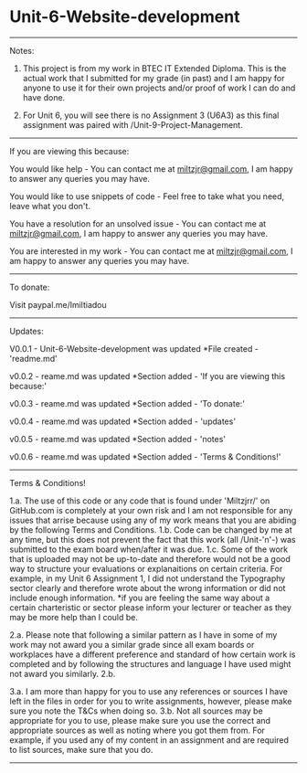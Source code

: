 # Unit-6-Website-development

------------------------------------------------------------------------------------------------------------
Notes:
1. This project is from my work in BTEC IT Extended Diploma. This is the actual work that I submitted for my grade (in past) and I am happy for anyone to use it for their own projects and/or proof of work I can do and have done.

2. For Unit 6, you will see there is no Assignment 3 (U6A3) as this final assignment was paired with /Unit-9-Project-Management.
------------------------------------------------------------------------------------------------------------
If you are viewing this because:

You would like help - 
You can contact me at miltzjr@gmail.com, I am happy to answer any queries you may have.

You would like to use snippets of code -
Feel free to take what you need, leave what you don't. 

You have a resolution for an unsolved issue -
You can contact me at miltzjr@gmail.com, I am happy to answer any queries you may have.

You are interested in my work -
You can contact me at miltzjr@gmail.com, I am happy to answer any queries you may have.

------------------------------------------------------------------------------------------------------------
To donate:

Visit paypal.me/lmiltiadou

------------------------------------------------------------------------------------------------------------
Updates: 

V0.0.1 - Unit-6-Website-development was updated *File created - 'readme.md'  

v0.0.2 - reame.md was updated *Section added - 'If you are viewing this because:'

v0.0.3 - reame.md was updated *Section added - 'To donate:'

v0.0.4 - reame.md was updated *Section added - 'updates'

v0.0.5 - reame.md was updated *Section added - 'notes'

v0.0.6 - reame.md was updated *Section added - 'Terms & Conditions!'

------------------------------------------------------------------------------------------------------------
Terms & Conditions!

1.a. The use of this code or any code that is found under 'Miltzjrr/' on GitHub.com is completely at your own risk and I am not responsible for any issues that arrise because using any of my work means that you are abiding by the following Terms and Conditions.
  1.b. Code can be changed by me at any time, but this does not prevent the fact that this work (all /Unit-'n'-) was submitted to the exam board when/after it was due. 
  1.c. Some of the work that is uploaded may not be up-to-date and therefore would not be a good way to structure your evaluations or explanaitions on certain criteria. For example, in my Unit 6 Assignment 1, I did not understand the Typography sector clearly and therefore wrote about the wrong information or did not include enough information. *if you are feeling the same way about a certain charteristic or sector please inform your lecturer or teacher as they may be more help than I could be.
  
2.a. Please note that following a similar pattern as I have in some of my work may not award you a similar grade since all exam boards or workplaces have a different preference and standard of how certain work is completed and by following the structures and language I have used might not award you similarly.
  2.b. 

3.a. I am more than happy for you to use any references or sources I have left in the files in order for you to write assignments, however, please make sure you note the T&Cs when doing so. 
  3.b. Not all sources may be appropriate for you to use, please make sure you use the correct and appropriate sources as well as noting where you got them from. For example, if you used any of my content in an assignment and are required to list sources, make sure that you do. 

------------------------------------------------------------------------------------------------------------
